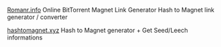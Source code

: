 
[Romanr.info](http://romanr.info/magnet.html)
Online BitTorrent Magnet Link Generator
Hash to Magnet link generator / converter

[hashtomagnet.xyz](https://hashtomagnet.xyz/)
 Hash to Magnet generator + Get Seed/Leech informations
